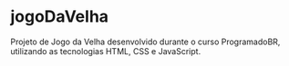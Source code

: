 # jogoDaVelha
 Projeto de Jogo da Velha desenvolvido durante o curso ProgramadoBR, utilizando as tecnologias HTML, CSS e JavaScript.
